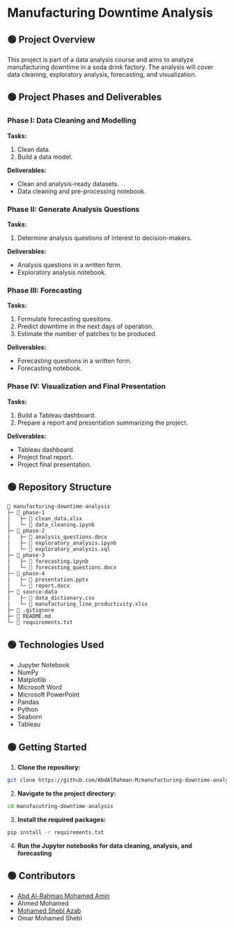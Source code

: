 # Manufacturing Downtime Analysis

## 🟢 Project Overview

This project is part of a data analysis course and aims to analyze manufacturing downtime in a soda drink factory. The analysis will cover data cleaning, exploratory analysis, forecasting, and visualization.

## 🟢 Project Phases and Deliverables

### Phase I: Data Cleaning and Modelling

**Tasks:**

1. Clean data.
2. Build a data model.

**Deliverables:**

- Clean and analysis-ready datasets.
- Data cleaning and pre-processing notebook.

### Phase II: Generate Analysis Questions

**Tasks:**

1. Determine analysis questions of interest to decision-makers.

**Deliverables:**

- Analysis questions in a written form.
- Exploratory analysis notebook.

### Phase III: Forecasting

**Tasks:**

1. Formulate forecasting quesitons.
2. Predict downtime in the next days of operation.
3. Estimate the number of patches to be produced.

**Deliverables:**

- Forecasting questions in a written form.
- Forecasting notebook.

### Phase IV: Visualization and Final Presentation

**Tasks:**

1. Build a Tableau dashboard.
2. Prepare a report and presentation summarizing the project.

**Deliverables:**

- Tableau dashboard.
- Project final report.
- Project final presentation.

## 🟢 Repository Structure

```
📁 manufacturing-downtime-analysis
├─ 📁 phase-1
|   ├─ 📃 clean_data.xlsx
|   └─ 📃 data_cleaning.ipynb
├─ 📁 phase-2
|   ├─ 📃 analysis_questions.docx
|   ├─ 📃 exploratory_analysis.ipynb
|   └─ 📃 exploratory_analysis.sql
├─ 📁 phase-3
|   ├─ 📃 forecasting.ipynb
|   └─ 📃 forecasting_questions.docx
├─ 📁 phase-4
|   ├─ 📃 presentation.pptx
|   └─ 📃 report.docx
├─ 📁 source-data
|   ├─ 📃 data_dictionary.csv
|   └─ 📃 manufacturing_line_productivity.xlsx
├─ 📃 .gitignore
├─ 📃 README.md
└─ 📃 requirements.txt
```

## 🟢 Technologies Used

- Jupyter Notebook
- NumPy
- Matplotlib
- Microsoft Word
- Microsoft PowerPoint
- Pandas
- Python
- Seaborn
- Tableau

## 🟢 Getting Started

1. **Clone the repository:**

```bash
git clone https://github.com/AbdAlRahman-M/manufacturing-downtime-analysis.git
```

2. **Navigate to the project directory:**

```bash
cd manufacutring-downtime-analysis
```

3. **Install the required packages:**

```bash
pip install -r requirements.txt
```

4. **Run the Jupyter notebooks for data cleaning, analysis, and forecasting**

## 🟢 Contributors

- [Abd Al-Rahman Mohamed Amin](https://github.com/AbdAlRahman-M)
- Ahmed Mohamed
- [Mohamed Shebl Azab](https://github.com/Shebl83)
- Omar Mohamed Shebl

